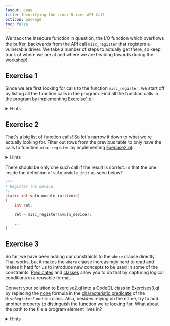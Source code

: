 ```yaml
---
layout: page
title: Identifying the Linux Driver API Call
octicon: package
toc: false
---
```


We track the insecure function in question, the I/O function which overflows the buffer, backwards from the API call `misc_register` that registers a vulnerable driver. We take a number of steps to actually get there, so keep track of where we are at and where we are heading towards during the workshop!

## Exercise 1

Since we are first looking for calls to the function `misc_register`, we start off by listing all the function calls in the program. Find all the function calls in the program by implementing [Exercise1.ql](exercises/Exercise1.ql).

<details>
<summary>Hints</summary>

- The class `FunctionCall` can be used to reason about function calls in the program.

</details>

## Exercise 2

That's a big list of function calls! So let's narrow it down to what we're actually looking for. Filter out rows from the previous table to only have the calls to function `misc_register` by implementing [Exercise2.ql](exercises/Exercise2.ql).

<details>
<summary>Hints</summary>

- The class `FunctionCall` provides the member predicate `getTarget` to refer to the called function.
- The class `Function` provides the member predicate `getName` to get the name of the function.

</details>

There should be only one such call if the result is correct. Is that the one inside the definition of `vuln_module_init` as seen below?

```c
/**
* Register the device.
*/
static int vuln_module_init(void)
{
    int ret;

    ret = misc_register(&vuln_device);

    ...
}
```

## Exercise 3

So far, we have been adding our constraints to the `where` clause directly. That works, but it makes the `where` clause increasingly hard to read and makes it hard for us to introduce new concepts to be used in some of the constraints. [Predicates](https://codeql.github.com/docs/ql-language-reference/predicates/) and [classes](https://codeql.github.com/docs/ql-language-reference/types/#classes) allow you to do that by capturing logical conditions in a reusable format.

Convert your solution to [Exercise2.ql](exercises/Exercise2.ql) into a CodeQL class in [Exercises3.ql](exercises/Exercise3.ql) by replacing the [none](https://codeql.github.com/docs/ql-language-reference/formulas/#none) formula in the [characteristic predicate](https://codeql.github.com/docs/ql-language-reference/types/#characteristic-predicates) of the `MiscRegisterFunction` class. Also, besides relying on the name, try to add another property to distinguish the function we're looking for. What about the path to the file a program element lives in?

<details>
<summary>Hints</summary>

- Each program element represented by the class `Element` can be related to the primary file the element occurs in using the member predicate `getFile`.
- Each program element has an absolute path that can be accessed using the member predicate `getAbsolutePath` on the class `File`.
- The QL `string` type provides [built-in member predicates](https://codeql.github.com/docs/ql-language-reference/ql-language-specification/#built-ins-for-string) such as `matches` and `regexpMatch` to match patterns in strings. The `matches` predicate interprets `_` to match any single character and `%` to match any sequences of characters in the provided pattern.

</details>
